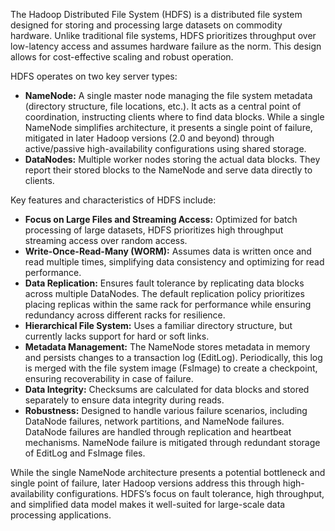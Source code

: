 The Hadoop Distributed File System (HDFS) is a distributed file system designed for storing and processing large datasets on commodity hardware.  Unlike traditional file systems, HDFS prioritizes throughput over low-latency access and assumes hardware failure as the norm.  This design allows for cost-effective scaling and robust operation.

HDFS operates on two key server types:

* **NameNode:** A single master node managing the file system metadata (directory structure, file locations, etc.).  It acts as a central point of coordination, instructing clients where to find data blocks. While a single NameNode simplifies architecture, it presents a single point of failure, mitigated in later Hadoop versions (2.0 and beyond) through active/passive high-availability configurations using shared storage.
* **DataNodes:** Multiple worker nodes storing the actual data blocks.  They report their stored blocks to the NameNode and serve data directly to clients.

Key features and characteristics of HDFS include:

* **Focus on Large Files and Streaming Access:** Optimized for batch processing of large datasets, HDFS prioritizes high throughput streaming access over random access.
* **Write-Once-Read-Many (WORM):** Assumes data is written once and read multiple times, simplifying data consistency and optimizing for read performance.
* **Data Replication:**  Ensures fault tolerance by replicating data blocks across multiple DataNodes.  The default replication policy prioritizes placing replicas within the same rack for performance while ensuring redundancy across different racks for resilience.
* **Hierarchical File System:**  Uses a familiar directory structure, but currently lacks support for hard or soft links.
* **Metadata Management:** The NameNode stores metadata in memory and persists changes to a transaction log (EditLog).  Periodically, this log is merged with the file system image (FsImage) to create a checkpoint, ensuring recoverability in case of failure.
* **Data Integrity:**  Checksums are calculated for data blocks and stored separately to ensure data integrity during reads.
* **Robustness:** Designed to handle various failure scenarios, including DataNode failures, network partitions, and NameNode failures. DataNode failures are handled through replication and heartbeat mechanisms.  NameNode failure is mitigated through redundant storage of EditLog and FsImage files.

While the single NameNode architecture presents a potential bottleneck and single point of failure, later Hadoop versions address this through high-availability configurations.  HDFS’s focus on fault tolerance, high throughput, and simplified data model makes it well-suited for large-scale data processing applications.
